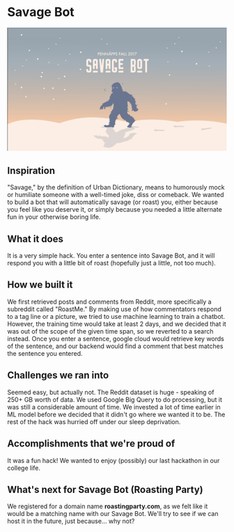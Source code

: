 # Savage Bot

![Home Page of Our Web App](design/home.png)

## Inspiration

"Savage," by the definition of Urban Dictionary, means to humorously mock or humiliate someone with a well-timed joke, diss or comeback. We wanted to build a bot that will automatically savage (or roast) you, either because you feel like you deserve it, or simply because you needed a little alternate fun in your otherwise boring life.

## What it does

It is a very simple hack. You enter a sentence into Savage Bot, and it will respond you with a little bit of roast (hopefully just a little, not too much).

## How we built it

We first retrieved posts and comments from Reddit, more specifically a subreddit called "RoastMe." By making use of how commentators respond to a tag line or a picture, we tried to use machine learning to train a chatbot. However, the training time would take at least 2 days, and we decided that it was out of the scope of the given time span, so we reverted to a search instead. Once you enter a sentence, google cloud would retrieve key words of the sentence, and our backend would find a comment that best matches the sentence you entered. 

## Challenges we ran into

Seemed easy, but actually not. The Reddit dataset is huge - speaking of 250+ GB worth of data. We used Google Big Query to do processing, but it was still a considerable amount of time. We invested a lot of time earlier in ML model before we decided that it didn't go where we wanted it to be. The rest of the hack was hurried off under our sleep deprivation.  

## Accomplishments that we're proud of

It was a fun hack! We wanted to enjoy (possibly) our last hackathon in our college life.

## What's next for Savage Bot (Roasting Party)

We registered for a domain name **roastingparty.com**, as we felt like it would be a matching name with our Savage Bot. We'll try to see if we can host it in the future, just because... why not?
